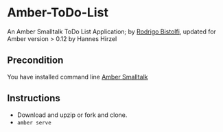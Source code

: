 Amber-ToDo-List
===============

An Amber Smalltalk ToDo List Application; by [Rodrigo Bistolfi](https://github.com/rbistolfi/Amber-Todo), updated for Amber version > 0.12 by Hannes Hirzel


Precondition
------------

You have installed command line [Amber Smalltalk](http://docs.amber-lang.net/getting-started.html)


Instructions
------------

- Download and upzip or fork and clone.
- `amber serve`
